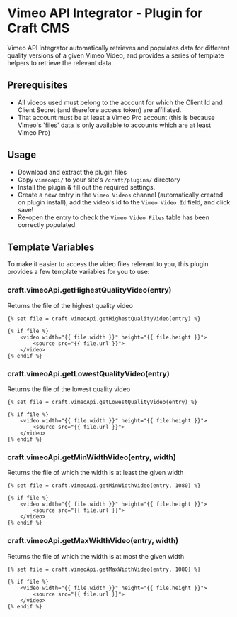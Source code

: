 # Vimeo API Integrator - Plugin for Craft CMS

Vimeo API Integrator automatically retrieves and populates data for different quality versions of a given Vimeo Video, and provides a series of template helpers to retrieve the relevant data.

## Prerequisites

* All videos used must belong to the account for which the Client Id and Client Secret (and therefore access token) are affiliated.
* That account must be at least a Vimeo Pro account (this is because Vimeo's 'files' data is only available to accounts which are at least Vimeo Pro)

## Usage

* Download and extract the plugin files
* Copy `vimeoapi/` to your site's `/craft/plugins/` directory
* Install the plugin & fill out the required settings.
* Create a new entry in the `Vimeo Videos` channel (automatically created on plugin install), add the video's id to the `Vimeo Video Id` field, and click save!
* Re-open the entry to check the `Vimeo Video Files` table has been correctly populated.

## Template Variables

To make it easier to access the video files relevant to you, this plugin provides a few template variables for you to use:

### craft.vimeoApi.getHighestQualityVideo(entry)

Returns the file of the highest quality video

``` twig
{% set file = craft.vimeoApi.getHighestQualityVideo(entry) %}

{% if file %}
	<video width="{{ file.width }}" height="{{ file.height }}">
		<source src="{{ file.url }}">
	</video>
{% endif %}
```

### craft.vimeoApi.getLowestQualityVideo(entry)

Returns the file of the lowest quality video

``` twig
{% set file = craft.vimeoApi.getLowestQualityVideo(entry) %}

{% if file %}
	<video width="{{ file.width }}" height="{{ file.height }}">
		<source src="{{ file.url }}">
	</video>
{% endif %}
```

### craft.vimeoApi.getMinWidthVideo(entry, width)

Returns the file of which the width is at least the given width

``` twig
{% set file = craft.vimeoApi.getMinWidthVideo(entry, 1080) %}

{% if file %}
	<video width="{{ file.width }}" height="{{ file.height }}">
		<source src="{{ file.url }}">
	</video>
{% endif %}
```

### craft.vimeoApi.getMaxWidthVideo(entry, width)

Returns the file of which the width is at most the given width

``` twig
{% set file = craft.vimeoApi.getMaxWidthVideo(entry, 1080) %}

{% if file %}
	<video width="{{ file.width }}" height="{{ file.height }}">
		<source src="{{ file.url }}">
	</video>
{% endif %}
```